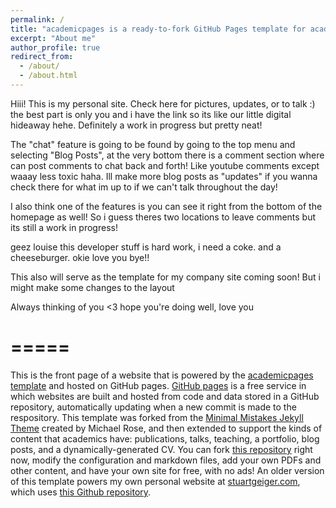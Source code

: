 ```yaml
---
permalink: /
title: "academicpages is a ready-to-fork GitHub Pages template for academic personal websites"
excerpt: "About me"
author_profile: true
redirect_from: 
  - /about/
  - /about.html
---
```


Hiii! This is my personal site. Check here for pictures, updates, or to talk :) the best part is only you and i have the link so its like our little digital hideaway hehe. Definitely a work in progress but pretty neat!

The "chat" feature is going to be found by going to the top menu and selecting "Blog Posts", at the very bottom there is a comment section where can post comments to chat back and forth! Like youtube comments except waaay less toxic haha. Ill make more blog posts as "updates" if you wanna check there for what im up to if we can't talk throughout the day! 

I also think one of the features is you can see it right from the bottom of the homepage as well! So i guess theres two locations to leave comments but its still a work in progress!

geez louise this developer stuff is hard work, i need a coke. and a cheeseburger. okie love you bye!!

This also will serve as the template for my company site coming soon! But i might make some changes to the layout

Always thinking of you <3 hope you're doing well, love you

# ===== 
This is the front page of a website that is powered by the [academicpages template](https://github.com/academicpages/academicpages.github.io) and hosted on GitHub pages. [GitHub pages](https://pages.github.com) is a free service in which websites are built and hosted from code and data stored in a GitHub repository, automatically updating when a new commit is made to the respository. This template was forked from the [Minimal Mistakes Jekyll Theme](https://mmistakes.github.io/minimal-mistakes/) created by Michael Rose, and then extended to support the kinds of content that academics have: publications, talks, teaching, a portfolio, blog posts, and a dynamically-generated CV. You can fork [this repository](https://github.com/academicpages/academicpages.github.io) right now, modify the configuration and markdown files, add your own PDFs and other content, and have your own site for free, with no ads! An older version of this template powers my own personal website at [stuartgeiger.com](http://stuartgeiger.com), which uses [this Github repository](https://github.com/staeiou/staeiou.github.io).
